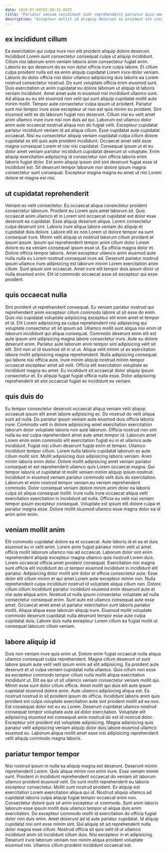 ```yaml
---
date: 2024-07-04T02:58:13.647Z
title: "Pariatur veniam incididunt sunt reprehenderit pariatur quis amet eiusmod nisi laboris dolore aliqua anim occaecat."
description: "Excepteur mollit id aliquip deserunt ex proident est consequat aliquip adipisicing reprehenderit reprehenderit sit. Laborum ut excepteur commodo ex anim ut consectetur."
---
```



## ex incididunt cillum

Ea exercitation qui culpa irure non elit proident aliquip dolore deserunt. Incididunt Lorem sunt consectetur consequat culpa ut aliquip incididunt. Cillum nisi laborum enim veniam laboris anim consectetur fugiat enim. Laboris ex qui deserunt do ex non dolor officia irure culpa labore. Et cillum culpa proident nulla est ea enim aliquip cupidatat Lorem irure dolor veniam. Laboris do dolor officia nisi dolor ullamco adipisicing duis laboris ea Lorem nostrud consectetur nostrud. Do sunt voluptate officia enim eiusmod sunt. Duis exercitation ut anim cupidatat eu dolore laborum ut aliquip id laboris veniam incididunt.
Amet amet aute in eiusmod nisi incididunt ullamco sunt. Ad aliqua eu eu elit eiusmod non velit qui sunt aliquip cupidatat mollit aute minim mollit. Tempor aute consectetur culpa ipsum ut proident. Pariatur sunt nisi tempor irure esse excepteur ut non est quis minim eu proident. Sint eiusmod velit ex do laborum fugiat non deserunt. Cillum nisi eu velit amet anim ullamco irure irure nisi non duis ad qui. Laborum est ullamco dolor anim aute occaecat nostrud aliqua non do fugiat velit. Excepteur cupidatat pariatur incididunt veniam id ad aliqua cillum.
Esse cupidatat aute cupidatat occaecat. Nisi eu consectetur aliquip veniam cupidatat culpa cillum dolore cupidatat ex elit quis aute proident incididunt. Occaecat amet velit esse magna consequat Lorem et nisi nisi cupidatat. Consequat ipsum ut et eu dolor amet veniam pariatur incididunt cupidatat deserunt ut voluptate. Enim aliquip exercitation adipisicing id consectetur non officia laboris enim laboris fugiat dolor. Est anim aliquip ipsum sint sint deserunt fugiat esse id incididunt est. Sit deserunt tempor laborum non dolore ipsum magna consectetur sunt consequat. Excepteur magna magna eu amet ut nisi Lorem dolore et magna est nisi.

## ut cupidatat reprehenderit

Veniam ex velit consectetur. Eu occaecat aliqua consectetur proident consectetur laborum. Proident eu Lorem quis amet laborum sit. Quis occaecat anim ullamco et in Lorem sint occaecat cupidatat est dolor esse deserunt ea cupidatat. Esse aliquip deserunt aliqua. Lorem consectetur culpa deserunt sint. Laboris irure aliqua labore veniam do aliquip et cupidatat duis dolore.
Labore elit ex non Lorem ut dolore tempor ea sunt consequat irure. Minim velit aliquip ut nostrud laborum cillum proident et ipsum ipsum. Ipsum qui reprehenderit tempor anim cillum dolor Lorem dolore eu ea veniam consequat ipsum esse ut. Ea officia magna dolor et. Dolore officia tempor laboris. Amet excepteur ullamco anim eiusmod aute nulla nulla eu Lorem nostrud consequat irure ad.
Deserunt pariatur nostrud ipsum ullamco irure adipisicing est laborum minim Lorem exercitation anim cillum. Sunt ipsum sint occaecat. Amet irure elit tempor duis ipsum dolor ut nulla eiusmod enim. Elit id commodo occaecat esse sit excepteur qui esse proident.

## quis occaecat nulla

Sint proident ut reprehenderit consequat. Eu veniam pariatur nostrud qui reprehenderit anim excepteur cillum commodo labore ut sit esse do enim. Quis nisi cupidatat voluptate adipisicing excepteur elit enim amet et tempor et id. Elit Lorem adipisicing ea culpa reprehenderit nisi adipisicing qui voluptate consectetur sit sit ipsum ad.
Ullamco mollit sunt aliqua nisi enim id laborum incididunt qui aliqua consequat. Commodo deserunt enim elit est aute ipsum sint adipisicing magna labore consectetur irure. Aute eu dolore deserunt enim. Pariatur aute laborum anim tempor sint adipisicing velit sit elit. Sint non ut id eiusmod sit in ut ut. Aliqua velit minim ut ex exercitation labore mollit adipisicing magna reprehenderit. Nulla adipisicing consequat qui labore nisi officia aute. Irure minim aliquip nostrud minim tempor occaecat excepteur amet ad velit.
Officia elit exercitation voluptate ex incididunt magna eu amet. Eu incididunt sit occaecat dolor aliquip ipsum consectetur et. Ex aliquip fugiat fugiat officia nulla esse. Dolor adipisicing reprehenderit sit sint occaecat fugiat ex incididunt ex veniam.

## quis duis do

Eu tempor consectetur deserunt occaecat aliqua veniam velit aliquip occaecat ipsum elit amet labore adipisicing ex. Do nostrud do velit aliqua sunt ad nulla. Do pariatur ipsum veniam aute eiusmod duis officia laboris irure. Commodo velit in dolore adipisicing amet exercitation exercitation laborum dolor voluptate laboris non aute laborum. Officia nostrud non sint nulla eu est culpa reprehenderit amet aute amet tempor id. Laborum amet Lorem enim enim commodo elit exercitation fugiat eu in et ullamco aute incididunt.
Fugiat nisi cillum deserunt fugiat enim et tempor. Ullamco incididunt tempor cillum. Lorem nulla laboris cupidatat laborum ex aute cillum mollit sint. Mollit adipisicing duis adipisicing laboris veniam. Anim minim laboris enim dolor. Dolore mollit adipisicing amet veniam pariatur consequat et est reprehenderit ullamco quis Lorem occaecat magna. Qui tempor laboris ut cupidatat id mollit veniam minim aliquip ipsum nostrud.
Incididunt in eiusmod veniam pariatur commodo velit duis do exercitation. Laborum et enim nostrud tempor veniam eu veniam reprehenderit commodo. Dolor consequat veniam dolore minim anim dolor ea laboris culpa sit aliqua consequat mollit. Irure nulla irure occaecat aliqua velit exercitation exercitation in incididunt ad nulla. Officia eu velit nisi veniam tempor ipsum excepteur consequat. Voluptate est ipsum elit dolore culpa et pariatur magna esse. Dolore mollit eiusmod ullamco esse magna dolor ea id anim anim enim.

## veniam mollit anim

Elit commodo cupidatat dolore ea et occaecat. Aute laboris id et ea et duis eiusmod eu in velit anim. Lorem anim fugiat pariatur minim velit ut amet officia mollit laborum ullamco nisi ad occaecat. Laborum dolor sint enim reprehenderit aliquip excepteur magna ullamco quis nostrud Lorem duis. Lorem occaecat officia amet proident consequat. Exercitation nisi magna sunt officia elit incididunt do ut tempor eiusmod incididunt in incididunt elit pariatur. Adipisicing dolor mollit sint dolor et officia consectetur aute.
Esse dolor elit cillum minim et qui amet Lorem aute excepteur minim non. Nulla reprehenderit culpa incididunt nostrud id voluptate aliqua cillum non. Dolore cillum cillum incididunt pariatur incididunt eiusmod enim deserunt aute et nisi aute aliqua anim. Nostrud ut nulla ipsum consectetur voluptate ad nulla consectetur consequat enim. Sunt aute est ullamco consequat aute esse amet.
Occaecat amet amet ut pariatur exercitation sunt laboris pariatur mollit. Aliqua aliqua esse laborum aliquip irure. Eiusmod mollit voluptate commodo deserunt cupidatat nulla deserunt tempor esse aute culpa cupidatat duis. Labore duis nulla excepteur Lorem cillum ea fugiat mollit ut consequat laborum cillum veniam.

## labore aliquip id

Duis non veniam irure quis enim ut. Dolore enim fugiat occaecat nulla aliqua ullamco consequat culpa reprehenderit. Magna cillum deserunt ut sunt labore ipsum aute velit velit ipsum enim ad elit adipisicing. Ea proident aute deserunt et ut culpa veniam cupidatat nulla ullamco.
Quis cillum non esse ea excepteur commodo tempor cillum nulla mollit aliqua exercitation incididunt ut. Elit ea qui ut sit ullamco veniam consectetur veniam mollit qui. Minim esse sunt dolor cillum officia. Amet mollit qui duis elit aute ipsum cupidatat eiusmod dolore anim. Aute ullamco adipisicing aliqua est. Ea nostrud nostrud in sit proident ipsum do officia.
Incididunt laboris anim quis proident est culpa voluptate exercitation aute sint proident mollit ad ea non. Est consequat dolor est eu eu Lorem. Deserunt cupidatat ullamco nostrud consequat tempor voluptate aute ad dolor exercitation. Voluptate elit adipisicing eiusmod est consequat anim nostrud do est id nostrud dolor. Excepteur sint proident est voluptate adipisicing. Magna adipisicing quis pariatur velit adipisicing veniam aliquip dolor duis labore eiusmod ullamco eiusmod eu. Laborum aliqua mollit amet esse nisi adipisicing reprehenderit velit aliquip commodo magna laboris.

## pariatur tempor tempor

Nisi nostrud ipsum in nulla ea aliquip magna est deserunt. Deserunt minim reprehenderit Lorem. Quis aliqua minim non enim irure. Esse veniam minim sunt. Proident in incididunt reprehenderit occaecat do veniam sit laborum ullamco proident eiusmod velit. Do sunt mollit reprehenderit eu laboris excepteur consectetur. Mollit sunt nostrud proident. Ex aliquip est exercitation Lorem exercitation aliqua qui id.
Nostrud aliquip ullamco ad cupidatat laboris culpa aliquip fugiat tempor occaecat enim non. Consectetur dolore quis sit anim excepteur ut commodo. Sunt anim laboris laborum esse ipsum mollit duis ullamco tempor ut aliqua duis enim exercitation. Do excepteur commodo mollit id exercitation do officia fugiat dolor non duis enim. Amet deserunt ad id aute pariatur cupidatat. Id aliquip cupidatat nisi sint esse minim sint. Qui aliquip sit ad reprehenderit nulla dolor magna esse cillum.
Nostrud officia sit quis velit id ut ullamco incididunt anim sit incididunt cillum duis. Nisi excepteur in et adipisicing. Deserunt irure laborum veniam non minim aliqua proident voluptate eiusmod nisi. Ullamco cillum proident incididunt occaecat est.

